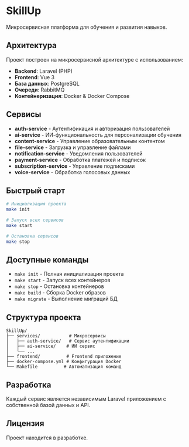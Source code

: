 # SkillUp

Микросервисная платформа для обучения и развития навыков.

## Архитектура

Проект построен на микросервисной архитектуре с использованием:

- **Backend**: Laravel (PHP)
- **Frontend**: Vue 3
- **База данных**: PostgreSQL
- **Очереди**: RabbitMQ
- **Контейнеризация**: Docker & Docker Compose

## Сервисы

- **auth-service** - Аутентификация и авторизация пользователей
- **ai-service** - ИИ-функциональность для персонализации обучения
- **content-service** - Управление образовательным контентом
- **file-service** - Загрузка и управление файлами
- **notification-service** - Уведомления пользователей
- **payment-service** - Обработка платежей и подписок
- **subscription-service** - Управление подписками
- **voice-service** - Обработка голосовых данных

## Быстрый старт

```bash
# Инициализация проекта
make init

# Запуск всех сервисов
make start

# Остановка сервисов
make stop
```

## Доступные команды

- `make init` - Полная инициализация проекта
- `make start` - Запуск всех контейнеров
- `make stop` - Остановка контейнеров
- `make build` - Сборка Docker образов
- `make migrate` - Выполнение миграций БД

## Структура проекта

```
SkillUp/
├── services/           # Микросервисы
│   ├── auth-service/   # Сервис аутентификации
│   ├── ai-service/    # ИИ сервис
│   └── ...
├── frontend/          # Frontend приложение
├── docker-compose.yml # Конфигурация Docker
└── Makefile          # Автоматизация команд
```

## Разработка

Каждый сервис является независимым Laravel приложением с собственной базой данных и API.

## Лицензия

Проект находится в разработке.

